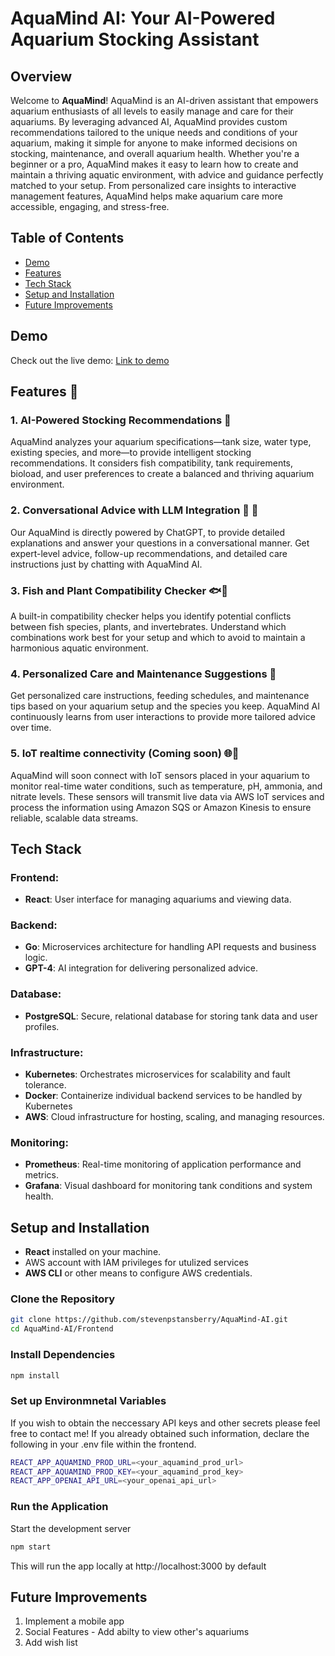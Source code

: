 # AquaMind AI: Your AI-Powered Aquarium Stocking Assistant

## Overview

Welcome to **AquaMind**! AquaMind is an AI-driven assistant that empowers aquarium enthusiasts of all levels to easily manage and care for their aquariums. By leveraging advanced AI, AquaMind provides custom recommendations tailored to the unique needs and conditions of your aquarium, making it simple for anyone to make informed decisions on stocking, maintenance, and overall aquarium health. Whether you're a beginner or a pro, AquaMind makes it easy to learn how to create and maintain a thriving aquatic environment, with advice and guidance perfectly matched to your setup. From personalized care insights to interactive management features, AquaMind helps make aquarium care more accessible, engaging, and stress-free.

## Table of Contents

- [Demo](#demo)
- [Features](#features)
- [Tech Stack](#tech-stack)
- [Setup and Installation](#setup-and-installation)
- [Future Improvements](#future-improvements)

## Demo

Check out the live demo: [Link to demo](https://www.aquamind.fish)

## Features 🌊

### 1. AI-Powered Stocking Recommendations 🐠

AquaMind analyzes your aquarium specifications—tank size, water type, existing species, and more—to provide intelligent stocking recommendations. It considers fish compatibility, tank requirements, bioload, and user preferences to create a balanced and thriving aquarium environment.

### 2. Conversational Advice with LLM Integration 🤖 💬

Our AquaMind is directly powered by ChatGPT, to provide detailed explanations and answer your questions in a conversational manner. Get expert-level advice, follow-up recommendations, and detailed care instructions just by chatting with AquaMind AI.

### 3. Fish and Plant Compatibility Checker 🐟🌿

A built-in compatibility checker helps you identify potential conflicts between fish species, plants, and invertebrates. Understand which combinations work best for your setup and which to avoid to maintain a harmonious aquatic environment.

### 4. Personalized Care and Maintenance Suggestions 📝

Get personalized care instructions, feeding schedules, and maintenance tips based on your aquarium setup and the species you keep. AquaMind AI continuously learns from user interactions to provide more tailored advice over time.

### 5. IoT realtime connectivity (Coming soon) 🌐📡

AquaMind will soon connect with IoT sensors placed in your aquarium to monitor real-time water conditions, such as temperature, pH, ammonia, and nitrate levels. These sensors will transmit live data via AWS IoT services and process the information using Amazon SQS or Amazon Kinesis to ensure reliable, scalable data streams.

## Tech Stack

### Frontend:

- **React**: User interface for managing aquariums and viewing data.

### Backend:

- **Go**: Microservices architecture for handling API requests and business logic.
- **GPT-4**: AI integration for delivering personalized advice.

### Database:

- **PostgreSQL**: Secure, relational database for storing tank data and user profiles.

### Infrastructure:

- **Kubernetes**: Orchestrates microservices for scalability and fault tolerance.
- **Docker**: Containerize individual backend services to be handled by Kubernetes
- **AWS**: Cloud infrastructure for hosting, scaling, and managing resources.

### Monitoring:

- **Prometheus**: Real-time monitoring of application performance and metrics.
- **Grafana**: Visual dashboard for monitoring tank conditions and system health.

## Setup and Installation

- **React** installed on your machine.
- AWS account with IAM privileges for utulized services
- **AWS CLI** or other means to configure AWS credentials.

### Clone the Repository

```bash
git clone https://github.com/stevenpstansberry/AquaMind-AI.git
cd AquaMind-AI/Frontend
```

### Install Dependencies

```bash
npm install
```

### Set up Environmnetal Variables

If you wish to obtain the neccessary API keys and other secrets please feel free to contact me!
If you already obtained such information, declare the following in your .env file within the frontend.

```bash
REACT_APP_AQUAMIND_PROD_URL=<your_aquamind_prod_url>
REACT_APP_AQUAMIND_PROD_KEY=<your_aquamind_prod_key>
REACT_APP_OPENAI_API_URL=<your_openai_api_url>
```

### Run the Application

Start the development server

```bash
npm start
```

This will run the app locally at http://localhost:3000 by default

## Future Improvements

1. Implement a mobile app
2. Social Features - Add abilty to view other's aquariums
3. Add wish list
